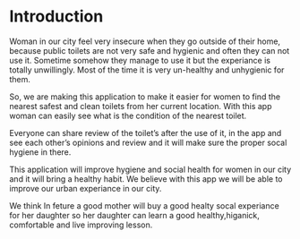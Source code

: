 # Introduction

Woman in our city feel very insecure when they go outside of their home, because public toilets are not very safe and hygienic and often they can not use it. Sometime somehow they manage to use it but the experiance is totally unwillingly. Most of the time it is very un-healthy and unhygienic for them.

So, we are making this application to make it easier for women to find the nearest safest and clean toilets from her current location. With this app woman can easily see what is the condition of the nearest toilet. 

Everyone can share review of the toilet’s after the use of it, in the app and see each other’s opinions and review and it will make sure the proper socal hygiene in there. 

This application will improve hygiene and social health for women in our city and it will bring a healthy habit. We believe with this app we will be able to improve our urban experiance in our city.

We think In feture a good mother will buy a good healty socal experiance for her daughter so her daughter  can learn a good healthy,higanick, comfortable and live improving lesson.



